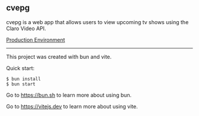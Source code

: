 ## cvepg

cvepg is a web app that allows users to view upcoming tv shows using the Claro Video API.

[Production Environment](https://cvepg.netlify.app)

---

This project was created with bun and vite.

Quick start:

```
$ bun install
$ bun start
```

Go to https://bun.sh to learn more about using bun.

Go to https://vitejs.dev to learn more about using vite.
